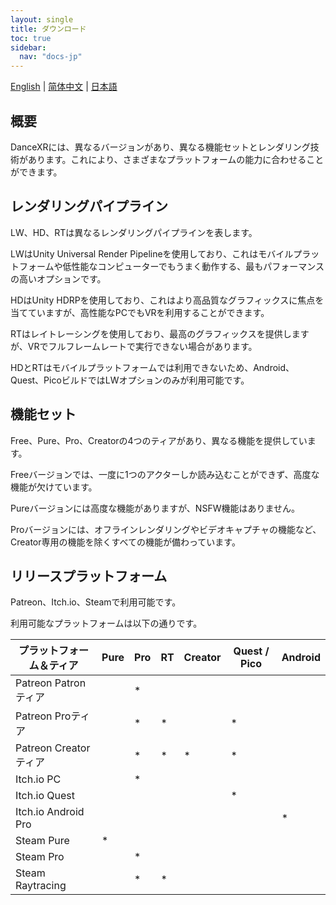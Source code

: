 ```yaml
---
layout: single
title: ダウンロード
toc: true
sidebar:
  nav: "docs-jp"
---
```


[English](/dancexr/versions) | [简体中文](/zh/dancexr/versions) | [日本語](/jp/dancexr/versions)

## 概要
DanceXRには、異なるバージョンがあり、異なる機能セットとレンダリング技術があります。これにより、さまざまなプラットフォームの能力に合わせることができます。

## レンダリングパイプライン
LW、HD、RTは異なるレンダリングパイプラインを表します。

LWはUnity Universal Render Pipelineを使用しており、これはモバイルプラットフォームや低性能なコンピューターでもうまく動作する、最もパフォーマンスの高いオプションです。

HDはUnity HDRPを使用しており、これはより高品質なグラフィックスに焦点を当てていますが、高性能なPCでもVRを利用することができます。

RTはレイトレーシングを使用しており、最高のグラフィックスを提供しますが、VRでフルフレームレートで実行できない場合があります。

HDとRTはモバイルプラットフォームでは利用できないため、Android、Quest、PicoビルドではLWオプションのみが利用可能です。

## 機能セット
Free、Pure、Pro、Creatorの4つのティアがあり、異なる機能を提供しています。

Freeバージョンでは、一度に1つのアクターしか読み込むことができず、高度な機能が欠けています。

Pureバージョンには高度な機能がありますが、NSFW機能はありません。

Proバージョンには、オフラインレンダリングやビデオキャプチャの機能など、Creator専用の機能を除くすべての機能が備わっています。

## リリースプラットフォーム
Patreon、Itch.io、Steamで利用可能です。

利用可能なプラットフォームは以下の通りです。

| プラットフォーム＆ティア | Pure | Pro | RT | Creator | Quest / Pico | Android |
| --- | --- | --- | --- | --- | --- | --- | 
| Patreon Patronティア |  | * | |  |  | |
| Patreon Proティア |  | * | * |  | * | |
| Patreon Creatorティア |  | * | * | * | * | |
| Itch.io PC | | * | | | | |
| Itch.io Quest | | | | | * | |
| Itch.io Android Pro | | | | | | * |
| Steam Pure | * | | | | | |
| Steam Pro | | * | | | | |
| Steam Raytracing | | * | * | | | |